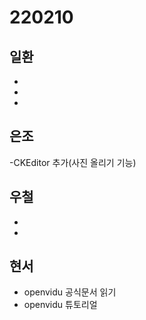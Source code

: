 # 220210

## 일환

- 
- 
- 

## 은조

-CKEditor 추가(사진 올리기 기능)

## 우철

-
-

## 현서

- openvidu 공식문서 읽기
- openvidu 튜토리얼

